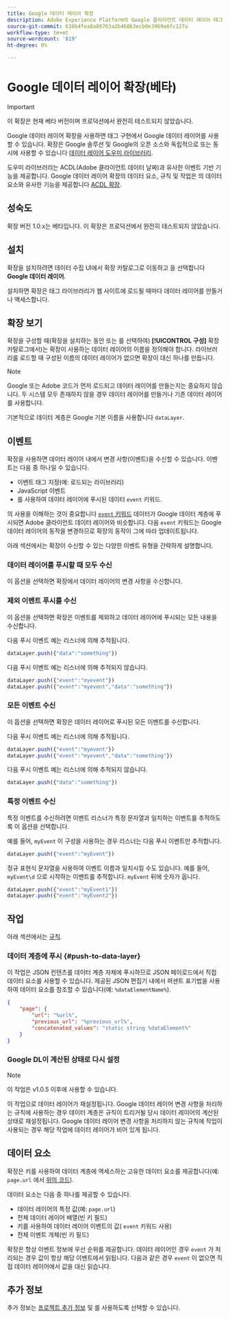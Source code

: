 ```yaml
---
title: Google 데이터 레이어 확장
description: Adobe Experience Platform의 Google 클라이언트 데이터 레이어 태그 확장에 대해 알아봅니다.
source-git-commit: 638b4fea8a80763a2b46863ecb0e3969a6fc127a
workflow-type: tm+mt
source-wordcount: '819'
ht-degree: 0%

---
```


# Google 데이터 레이어 확장(베타)

>[!IMPORTANT]
>
>이 확장은 현재 베타 버전이며 프로덕션에서 완전히 테스트되지 않았습니다.

Google 데이터 레이어 확장을 사용하면 태그 구현에서 Google 데이터 레이어를 사용할 수 있습니다. 확장은 Google 솔루션 및 Google의 오픈 소스와 독립적으로 또는 동시에 사용할 수 있습니다 [데이터 레이어 도우미 라이브러리](https://github.com/google/data-layer-helper).

도우미 라이브러리는 ACDL(Adobe 클라이언트 데이터 날짜)과 유사한 이벤트 기반 기능을 제공합니다. Google 데이터 레이어 확장의 데이터 요소, 규칙 및 작업은 의 데이터 요소와 유사한 기능을 제공합니다 [ACDL 확장](../client-data-layer/overview.md).

## 성숙도

확장 버전 1.0.x는 베타입니다. 이 확장은 프로덕션에서 완전히 테스트되지 않았습니다.

## 설치

확장을 설치하려면 데이터 수집 UI에서 확장 카탈로그로 이동하고 을 선택합니다 **Google 데이터 레이어**.

설치하면 확장은 태그 라이브러리가 웹 사이트에 로드될 때마다 데이터 레이어를 만들거나 액세스합니다.

## 확장 보기

확장을 구성할 때(확장을 설치하는 동안 또는 를 선택하여) **[!UICONTROL 구성]** 확장 카탈로그에서)는 확장이 사용하는 데이터 레이어의 이름을 정의해야 합니다. 라이브러리를 로드할 때 구성된 이름의 데이터 레이어가 없으면 확장이 대신 하나를 만듭니다.

>[!NOTE]
>
>Google 또는 Adobe 코드가 먼저 로드되고 데이터 레이어를 만들는지는 중요하지 않습니다. 두 시스템 모두 존재하지 않을 경우 데이터 레이어를 만들거나 기존 데이터 레이어를 사용합니다.

기본적으로 데이터 계층은 Google 기본 이름을 사용합니다 `dataLayer`.

## 이벤트

확장을 사용하면 데이터 레이어 내에서 변경 사항(이벤트)을 수신할 수 있습니다. 이벤트는 다음 중 하나일 수 있습니다.

* 이벤트 태그 지정(예: 로드되는 라이브러리)
* JavaScript 이벤트
* 를 사용하여 데이터 레이어에 푸시된 데이터 `event` 키워드.

의 사용을 이해하는 것이 중요합니다 [`event` 키워드](https://developers.google.com/tag-platform/devguides/datalayer#use_a_data_layer_with_event_handlers) 데이터가 Google 데이터 계층에 푸시되면 Adobe 클라이언트 데이터 레이어와 비슷합니다. 다음 `event` 키워드는 Google 데이터 레이어의 동작을 변경하므로 확장의 동작이 그에 따라 업데이트됩니다.

아래 섹션에서는 확장이 수신할 수 있는 다양한 이벤트 유형을 간략하게 설명합니다.

### 데이터 레이어를 푸시할 때 모두 수신

이 옵션을 선택하면 확장에서 데이터 레이어의 변경 사항을 수신합니다.

### 제외 이벤트 푸시를 수신

이 옵션을 선택하면 확장은 이벤트를 제외하고 데이터 레이어에 푸시되는 모든 내용을 수신합니다.

다음 푸시 이벤트 예는 리스너에 의해 추적됩니다.

```js
dataLayer.push({"data":"something"})
```

다음 푸시 이벤트 예는 리스너에 의해 추적되지 않습니다.

```js
dataLayer.push({"event":"myevent"})
dataLayer.push({"event":"myevent","data":"something"})
```

### 모든 이벤트 수신

이 옵션을 선택하면 확장은 데이터 레이어로 푸시된 모든 이벤트를 수신합니다.

다음 푸시 이벤트 예는 리스너에 의해 추적됩니다.

```js
dataLayer.push({"event":"myevent"})
dataLayer.push({"event":"myevent","data":"something"})
```

다음 푸시 이벤트 예는 리스너에 의해 추적되지 않습니다.

```js
dataLayer.push({"data":"something"})
```

### 특정 이벤트 수신

특정 이벤트를 수신하려면 이벤트 리스너가 특정 문자열과 일치하는 이벤트를 추적하도록 이 옵션을 선택합니다.

예를 들어, `myEvent` 이 구성을 사용하는 경우 리스너는 다음 푸시 이벤트만 추적합니다.

```js
dataLayer.push({"event":"myEvent"})
```

정규 표현식 문자열을 사용하여 이벤트 이름과 일치시킬 수도 있습니다. 예를 들어, `myEvent\d` 으로 시작하는 이벤트를 추적합니다. `myEvent` 뒤에 숫자가 옵니다.

```js
dataLayer.push({"event":"myEvent1"})
dataLayer.push({"event":"myEvent2"})
```

## 작업

아래 섹션에서는 [규칙](../../../ui/managing-resources/rules.md).

### 데이터 계층에 푸시 {#push-to-data-layer}

이 작업은 JSON 컨텐츠를 데이터 계층 자체에 푸시하므로 JSON 페이로드에서 직접 데이터 요소를 사용할 수 있습니다. 제공된 JSON 편집기 내에서 퍼센트 표기법을 사용하여 데이터 요소를 참조할 수 있습니다(예: `%dataElementName%`).

```json
{
    "page": {
        "url": "%url%",
        "previous_url": "%previous_url%",
        "concatenated_values": "static string %dataElement%"
    }
}
```

### Google DL이 계산된 상태로 다시 설정

>[!NOTE]
>
>이 작업은 v1.0.5 이후에 사용할 수 있습니다.

이 작업으로 데이터 레이어가 재설정됩니다. Google 데이터 레이어 변경 사항을 처리하는 규칙에 사용하는 경우 데이터 계층은 규칙이 트리거될 당시 데이터 레이어의 계산된 상태로 재설정됩니다. Google 데이터 레이어 변경 사항을 처리하지 않는 규칙에 작업이 사용되는 경우 해당 작업에 데이터 레이어가 비어 있게 됩니다.

## 데이터 요소

확장은 키를 사용하여 데이터 계층에 액세스하는 고유한 데이터 요소를 제공합니다(예: `page.url` 에서 [위의 코드](#push-to-data-layer)).

데이터 요소는 다음 중 하나를 제공할 수 있습니다.

* 데이터 레이어의 특정 값(예: `page.url`)
* 전체 데이터 레이어 배열(빈 키 필드)
* 키를 사용하여 데이터 레이어 이벤트의 값( `event` 키워드 사용)
* 전체 이벤트 개체(빈 키 필드)

확장은 항상 이벤트 정보에 우선 순위를 제공합니다. 데이터 레이어인 경우 `event` 가 처리되는 경우 값이 항상 해당 이벤트에서 읽됩니다. 다음과 같은 경우 `event` 이 없으면 직접 데이터 레이어에서 값을 대신 읽습니다.

## 추가 정보

추가 정보는 [프로젝트 추가 정보](https://github.com/adobe/reactor-extension-googledatalayer/blob/main/README.md) 및 를 사용하도록 선택할 수 있습니다.
